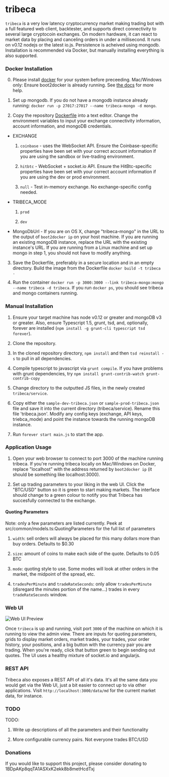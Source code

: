 # tribeca

`tribeca` is a very low latency cryptocurrency market making trading bot with a full featured web client, backtester, and supports direct connectivity to several large cryptocoin exchanges. On modern hardware, it can react to market data by placing and canceling orders in under a millisecond. It runs on v0.12 nodejs or the latest io.js. Persistence is acheived using mongodb. Installation is recommended via Docker, but manually installing everything is also supported.

### Docker Installation

0) Please install [docker](https://www.docker.com/) for your system before preceeding. Mac/Windows only: Ensure boot2docker is already running. See [the docs](https://docs.docker.com/installation/mac/) for more help.

1) Set up mongodb. If you do not have a mongodb instance already running: `docker run -p 27017:27017 --name tribeca-mongo -d mongo`.

2) Copy the repository [Dockerfile](https://raw.githubusercontent.com/michaelgrosner/tribeca/master/Dockerfile) into a text editor. Change the environment variables to input your exchange connectivity information, account information, and mongoDB credentials.

  * EXCHANGE
  
    1) `coinbase` - uses the WebSocket API. Ensure the Coinbase-specific properties have been set with your correct account information if you are using the sandbox or live-trading environment.
    
    2) `hitbtc` - WebSocket + socket.io API. Ensure the HitBtc-specific properties have been set with your correct account information if you are using the dev or prod environment.
    
    3) `null` - Test in-memory exchange. No exchange-specific config needed.
    
  * TRIBECA_MODE
  
    1) `prod`
    
    2) `dev`
    
  * MongoDbUrl - If you are on OS X, change "tribeca-mongo" in the URL to the output of `boot2docker ip` on your host machine. If you are running an existing mongoDB instance, replace the URL with the existing instance's URL. If you are running from a Linux machine and set up mongo in step 1, you should not have to modify anything.

3) Save the Dockerfile, preferably in a secure location and in an empty directory. Build the image from the Dockerfile `docker build -t tribeca .`

4) Run the container `docker run -p 3000:3000 --link tribeca-mongo:mongo --name tribeca -d tribeca`. If you run `docker ps`, you should see tribeca and mongo containers running.

### Manual Installation

1) Ensure your target machine has node v0.12 or greater and mongoDB v3 or greater. Also, ensure Typescript 1.5, grunt, tsd, and, optionally, forever are installed (`npm install -g grunt-cli typescript tsd forever`).

2) Clone the repository.

3) In the cloned repository directory, `npm install` and then `tsd reinstall -s` to pull in all dependencies.

4) Compile typescript to javascript via `grunt compile`. If you have problems with grunt dependencies, try `npm install grunt-contrib-watch grunt-contrib-copy`

5) Change directory to the outputted JS files, in the newly created `tribeca/service`. 

6) Copy either the `sample-dev-tribeca.json` or `sample-prod-tribeca.json` file and save it into the current directory (tribeca/service). Rename this file 'tribeca.json'. Modify any config keys (exchange, API keys, triebca_mode) and point the instance towards the running mongoDB instance.

7) Run `forever start main.js` to start the app.

### Application Usage

1) Open your web browser to connect to port 3000 of the machine running tribeca. If you're running tribeca locally on Mac/Windows on Docker, replace "localhost" with the address returned by `boot2docker ip` (it should be something like localhost:3000).

2) Set up trading parameters to your liking in the web UI. Click the "BTC/USD" button so it is green to start making markets. The interface should change to a green colour to notify you that Tribeca has succesfully connected to the exchange.

#### Quoting Parameters

Note: only a few parameters are listed currently. Peek at src/common/models.ts:QuotingParameters for the full list
of parameters

1) `width`: sell orders will always be placed for this many dollars more than buy orders. Defaults to $0.30

2) `size`: amount of coins to make each side of the quote. Defaults to 0.05 BTC

3) `mode`: quoting style to use. Some modes will look at other orders in the market, the midpoint of the spread, etc.

4) `tradesPerMinute` and `tradeRateSeconds`: only allow `tradesPerMinute` (disregard the minutes portion of the name...) trades in every `tradeRateSeconds` window.

### Web UI

![Web UI Preview](http://i.imgur.com/FY4hhp2.png)

Once `tribeca` is up and running, visit port `3000` of the machine on which it is running to view the admin view. There are inputs for quoting parameters, grids to display market orders, market trades, your trades, your order history, your positions, and a big button with the currency pair you are trading. When you're ready, click that button green to begin sending out quotes. The UI uses a healthy mixture of socket.io and angularjs.

### REST API

Tribeca also exposes a REST API of all it's data. It's all the same data you would get via the Web UI, just a bit easier to connect up to via other applications. Visit `http://localhost:3000/data/md` for the current market data, for instance.


### TODO

TODO:

1) Write up descriptions of all the parameters and their functionality

2) More configurable currency pairs. Not everyone trades BTC/USD

### Donations

If you would like to support this project, please consider donating to 1BDpAKp8qqTA1ASXxK2ekk8b8metHcdTxj
